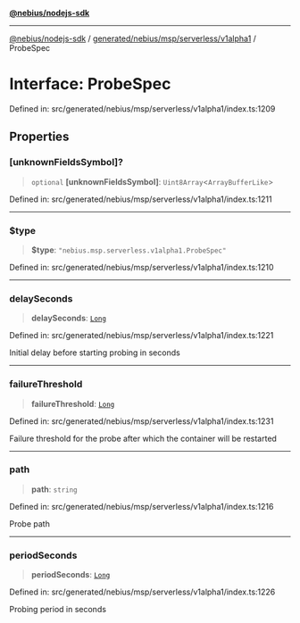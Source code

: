[**@nebius/nodejs-sdk**](../../../../../../README.md)

---

[@nebius/nodejs-sdk](../../../../../../README.md) / [generated/nebius/msp/serverless/v1alpha1](../README.md) / ProbeSpec

# Interface: ProbeSpec

Defined in: src/generated/nebius/msp/serverless/v1alpha1/index.ts:1209

## Properties

### \[unknownFieldsSymbol\]?

> `optional` **\[unknownFieldsSymbol\]**: `Uint8Array`\<`ArrayBufferLike`\>

Defined in: src/generated/nebius/msp/serverless/v1alpha1/index.ts:1211

---

### $type

> **$type**: `"nebius.msp.serverless.v1alpha1.ProbeSpec"`

Defined in: src/generated/nebius/msp/serverless/v1alpha1/index.ts:1210

---

### delaySeconds

> **delaySeconds**: [`Long`](../../../../../../runtime/protos/core/classes/Long.md)

Defined in: src/generated/nebius/msp/serverless/v1alpha1/index.ts:1221

Initial delay before starting probing in seconds

---

### failureThreshold

> **failureThreshold**: [`Long`](../../../../../../runtime/protos/core/classes/Long.md)

Defined in: src/generated/nebius/msp/serverless/v1alpha1/index.ts:1231

Failure threshold for the probe after which the container will be restarted

---

### path

> **path**: `string`

Defined in: src/generated/nebius/msp/serverless/v1alpha1/index.ts:1216

Probe path

---

### periodSeconds

> **periodSeconds**: [`Long`](../../../../../../runtime/protos/core/classes/Long.md)

Defined in: src/generated/nebius/msp/serverless/v1alpha1/index.ts:1226

Probing period in seconds
